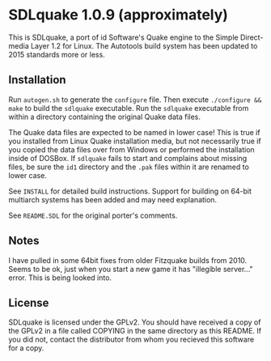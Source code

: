 SDLquake 1.0.9 (approximately)
==============================

This is SDLquake, a port of id Software's Quake engine to the Simple Direct-media Layer 1.2 for Linux.  The Autotools build system has been updated to 2015 standards more or less.

Installation
------------

Run `autogen.sh` to generate the `configure` file. Then execute `./configure && make` to build the `sdlquake` executable. Run the `sdlquake` executable from within a directory containing the original Quake data files.

The Quake data files are expected to be named in lower case! This is true if you installed from Linux Quake installation media, but not necessarily true if you copied the data files over from Windows or performed the installation inside of DOSBox. If `sdlquake` fails to start and complains about missing files, be sure the `id1` directory and the `.pak` files within it are renamed to lower case.

See `INSTALL` for detailed build instructions. Support for building on 64-bit multiarch systems has been added and may need explanation.

See `README.SDL` for the original porter's comments.

Notes
-----

I have pulled in some 64bit fixes from older Fitzquake builds from 2010.  Seems to be ok, just when you start a new game it has "illegible server..." error.  This is being looked into.

License
-------

SDLquake is licensed under the GPLv2.  You should have received a copy of the GPLv2 in a file called COPYING in the same directory as this README.  If you did not, contact the distributor from whom you recieved this software for a copy.
